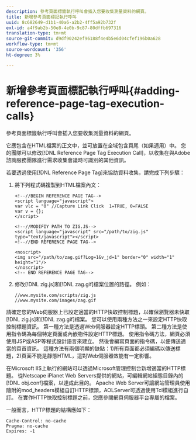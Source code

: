 ```yaml
---
description: 參考頁面標籤執行呼叫會插入您要收集測量資料的網頁。
title: 新增參考頁面標記執行呼叫
uuid: 8c682649-d1b1-40a6-a2b2-4ff5a92b732f
exl-id: a4f9ab2b-50e8-4e0b-9c87-80dffb697316
translation-type: tm+mt
source-git-commit: d9df90242ef96188f4e4b5e6d04cfef196b0a628
workflow-type: tm+mt
source-wordcount: '356'
ht-degree: 3%

---
```


# 新增參考頁面標記執行呼叫{#adding-reference-page-tag-execution-calls}

參考頁面標籤執行呼叫會插入您要收集測量資料的網頁。

它應包含在HTML檔案的正文中，並可放置在全域包含頁尾（如果適用）中。 您的團隊可以修改[!DNL Reference Page Tag Execution Call]，以收集在與Adobe諮詢服務團隊進行需求收集會議時可識別的其他資訊。

若要透過使用[!DNL Reference Page Tag]來協助資料收集，請完成下列步驟：

1. 將下列程式碼複製到HTML檔案內文：

   ```
   <!--//BEGIN REFERENCE PAGE TAG--> 
   <script language="javascript"> 
   var vlc = "0" //Capture Link Click  1=TRUE, 0=FALSE 
   var v = {}; 
   </script> 
   
   <!--//MODIFIY PATH TO ZIG.JS--> 
   <script language="javascript" src="/path/to/zig.js" type="text/javascript"></script> 
   <!--//END REFERENCE PAGE TAG--> 
   
   <noscript> 
   <img src="/path/to/zag.gif?Log=1&v_jd=1" border="0" width="1" height="1"/> 
   </noscript> 
   <!-- END REFERENCE PAGE TAG-->
   ```

1. 修改[!DNL zig.js]和[!DNL zag.gif]檔案位置的路徑。 例如：

   ```
   //www.mysite.com/scripts/zig.js 
   //www.mysite.com/images/zag.gif 
   ```

請確定您的Web伺服器上已設定適當的HTTP快取控制標題，以確保瀏覽器未快取[!DNL zig.js]和[!DNL zag.gif]檔案。 您可以使用兩種方法之一來設定HTTP快取控制標題資訊。 第一種方法是透過Web伺服器設定HTTP標頭。 第二種方法是使用指令碼為每個特定頁面或內嵌物件設定HTTP標題。 使用指令碼方法，網頁必須使用JSP或ASP等程式設計語言來建立。 然後會編寫頁面的指令碼，以便傳送適當的頁首資訊。 這種方法有兩個明顯的缺點：1)所有頁面都必須編碼以傳送標題，2)頁面不能是靜態HTML，這對Web伺服器效能有一定影響。

在Microsoft IIS上執行的網站可以透過Microsoft管理控制台新增適當的HTTP標題。 從Netscape iPlanet Web Servers提供的網站，可編輯網站組態目錄內的[!DNL obj.conf]檔案，以達成此目的。 Apache Web Server可讓網站管理員使用隨附的mod_headers模組自訂HTTP標頭，AOLServer可透過使用Tcl模組進行自訂。 在實作HTTP快取控制標題之前，您應參閱網頁伺服器平台專屬的檔案。

一般而言，HTTP標題的結構應如下：

```
Cache-Control: no-cache 
Pragma: no-cache 
Expires: -1
```
